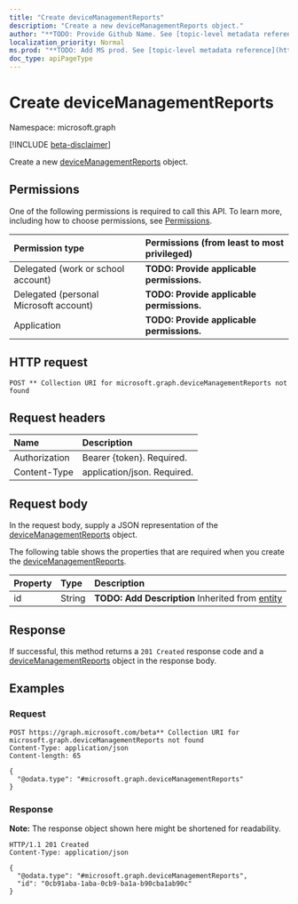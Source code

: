 ```yaml
---
title: "Create deviceManagementReports"
description: "Create a new deviceManagementReports object."
author: "**TODO: Provide Github Name. See [topic-level metadata reference](https://msgo.azurewebsites.net/add/document/guidelines/metadata.html#topic-level-metadata)**"
localization_priority: Normal
ms.prod: "**TODO: Add MS prod. See [topic-level metadata reference](https://msgo.azurewebsites.net/add/document/guidelines/metadata.html#topic-level-metadata)**"
doc_type: apiPageType
---
```


# Create deviceManagementReports
Namespace: microsoft.graph

[!INCLUDE [beta-disclaimer](../../includes/beta-disclaimer.md)]

Create a new [deviceManagementReports](../resources/intune-devicemanagementreports.md) object.

## Permissions
One of the following permissions is required to call this API. To learn more, including how to choose permissions, see [Permissions](/graph/permissions-reference).

|Permission type|Permissions (from least to most privileged)|
|:---|:---|
|Delegated (work or school account)|**TODO: Provide applicable permissions.**|
|Delegated (personal Microsoft account)|**TODO: Provide applicable permissions.**|
|Application|**TODO: Provide applicable permissions.**|

## HTTP request

<!-- {
  "blockType": "ignored"
}
-->
``` http
POST ** Collection URI for microsoft.graph.deviceManagementReports not found
```

## Request headers
|Name|Description|
|:---|:---|
|Authorization|Bearer {token}. Required.|
|Content-Type|application/json. Required.|

## Request body
In the request body, supply a JSON representation of the [deviceManagementReports](../resources/intune-devicemanagementreports.md) object.

The following table shows the properties that are required when you create the [deviceManagementReports](../resources/intune-devicemanagementreports.md).

|Property|Type|Description|
|:---|:---|:---|
|id|String|**TODO: Add Description** Inherited from [entity](../resources/entity.md)|



## Response

If successful, this method returns a `201 Created` response code and a [deviceManagementReports](../resources/intune-devicemanagementreports.md) object in the response body.

## Examples

### Request
<!-- {
  "blockType": "request",
  "name": "create_devicemanagementreports_from_"
}
-->
``` http
POST https://graph.microsoft.com/beta** Collection URI for microsoft.graph.deviceManagementReports not found
Content-Type: application/json
Content-length: 65

{
  "@odata.type": "#microsoft.graph.deviceManagementReports"
}
```


### Response
**Note:** The response object shown here might be shortened for readability.
<!-- {
  "blockType": "response",
  "truncated": true,
  "@odata.type": "microsoft.graph.deviceManagementReports"
}
-->
``` http
HTTP/1.1 201 Created
Content-Type: application/json

{
  "@odata.type": "#microsoft.graph.deviceManagementReports",
  "id": "0cb91aba-1aba-0cb9-ba1a-b90cba1ab90c"
}
```

